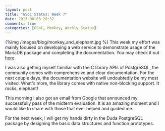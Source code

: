 ```yaml
---
layout: post
title: "GSoC Status: Week 7"
date: 2013-08-03 20:32
comments: true
categories: [GSoC, Monkey, Weekly Status]
---
```

{%img /images/blog/monkey_and_elephant.jpg %}
This week my effort was mainly focused on developing a web service to demonstrate
usage of the MariaDB package and completing the documentation. You may check it
out [here](https://github.com/swpd/duda_mariadb_demo).

I was also getting myself familiar with the C library APIs of PostgreSQL, the
community comes with comprehensive and clear documentation. For the next couple
days, the documentation website will undoubtedly be my most visited. What's more,
the library comes with native non-blocking support. It rocks, elephant!

This morning I also got an email from Google that announced my successfully pass
of the midterm evaluation. It is an amazing moment and I would like to share with
those that ever helped and guided me.

For the next week, I will get my hands dirty in the Duda PostgreSQL package by
designing the basic data structures and function prototypes.
<!-- more -->
